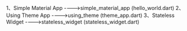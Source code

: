 
1、Simple Material App  ---->simple_material_app (hello_world.dart)
2、Using Theme App  ---->using_theme (theme_app.dart)
3、Stateless Widget  ---->stateless_widget (stateless_widget.dart)